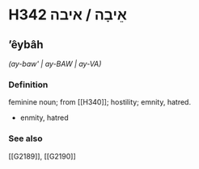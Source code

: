 # H342 אֵיבָה / איבה

## ʼêybâh

_(ay-baw' | ay-BAW | ay-VA)_

### Definition

feminine noun; from [[H340]]; hostility; emnity, hatred.

- enmity, hatred
### See also

[[G2189]], [[G2190]]

